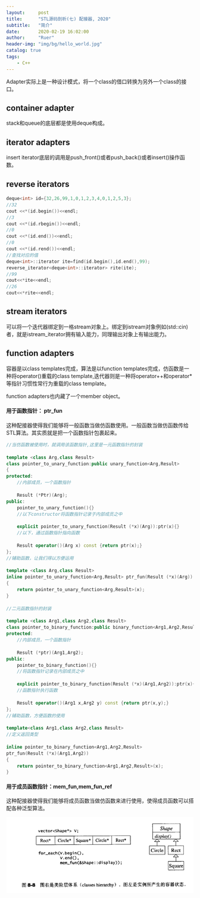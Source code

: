 ```yaml
---
layout:     post
title:      "STL源码剖析(七) 配接器, 2020"
subtitle:   "简介"
date:       2020-02-19 16:02:00
author:     "Ruer"
header-img: "img/bg/hello_world.jpg"
catalog: true
tags:
    - C++
---
```


Adapter实际上是一种设计模式，将一个class的借口转换为另外一个class的接口。

## container adapter

stack和queue的底层都是使用deque构成。

## iterator adapters

insert iterator底层的调用是push_front()或者push_back()或者insert()操作函数。

## reverse iterators

```C++
deque<int> id={32,26,99,1,0,1,2,3,4,0,1,2,5,3};
//32
cout <<*(id.begin())<<endl;
//3
cout <<*(id.rbegin())<<endl;
//0
cout <<*(id.end())<<endl;
//0
cout <<*(id.rend())<<endl;
//查找对应的值
deque<int>::iterator ite=find(id.begin(),id.end(),99);
reverse_iterator<deque<int>::iterator> rite(ite);
//99
cout<<*ite<<endl;
//26
cout<<*rite<<endl;
```

## stream iterators

可以将一个迭代器绑定到一格stream对象上。绑定到istream对象例如(std::cin)者，就是istream_iterator拥有输入能力，同理输出对象上有输出能力。

## function adapters

容器是以class templates完成，算法是以function templates完成，仿函数是一种将operator()重载的class template,迭代器则是一种将operator++和operator*等指针习惯性常行为重载的class template。

function adapters也内藏了一个member object。

#### 用于函数指针： ptr_fun

这种配接器使得我们能够将一般函数当做仿函数使用。一般函数当做仿函数传给STL算法。其实质就是把一个函数指针包裹起来。

```C++
//当仿函数被使用时，就调用该函数指针,这里是一元函数指针的封装

template <class Arg,class Result>
class pointer_to_unary_function:public unary_function<Arg,Result>
{
protected:
    //内部成员，一个函数指针

    Result (*Ptr)(Arg);
public:
    pointer_to_unary_function(){}
    //以下constructor将函数指针记录于内部成员之中

    explicit pointer_to_unary_function(Result (*x)(Arg)):ptr(x){}
    //以下，通过函数指针指向函数

    Result operator()(Arg x) const {return ptr(x);}
};
//辅助函数，让我们得以方便运用

template <class Arg,class Result>
inline pointer_to_unary_function<Arg,Result> ptr_fun(Result (*x)(Arg))
{
    return pointer_to_unary_function<Arg,Result>(x);
}

//二元函数指针的封装

template <class Arg1,class Arg2,class Result>
class pointer_to_binary_function:public binary_function<Arg1,Arg2,Result>{
protected:
    //内部成员，一个函数指针

    Result (*ptr)(Arg1,Arg2);
public:
    pointer_to_binary_function(){}
    //将函数指针记录在内部成员之中

    explicit pointer_to_binary_function(Result (*x)(Arg1,Arg2)):ptr(x){}
    //函数指针执行函数

    Result operator()(Arg1 x,Arg2 y) const {return ptr(x,y);}
};
//辅助函数，方便函数的使用

template<class Arg1,class Arg2,class Result>
//定义返回类型

inline pointer_to_binary_function<Arg1,Arg2,Result>
ptr_fun(Result (*x)(Arg1,Arg2))
{
    return pointer_to_binary_function<Arg1,Arg2,Result>(x);
}
```

#### 用于成员函数指针：mem_fun,mem_fun_ref

这种配接器使得我们能够将成员函数当做仿函数来进行使用，使得成员函数可以搭配各种泛型算法。

![1](/img/C++/STL/类阶层体系和容器状态.png)